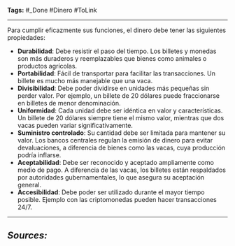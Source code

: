 **Tags:** #_Done 
#Dinero #ToLink 
- - -
Para cumplir eficazmente sus funciones, el dinero debe tener las siguientes propiedades:

- **Durabilidad**: Debe resistir el paso del tiempo. Los billetes y monedas son más duraderos y reemplazables que bienes como animales o productos agrícolas.
- **Portabilidad**: Fácil de transportar para facilitar las transacciones. Un billete es mucho más manejable que una vaca.
- **Divisibilidad**: Debe poder dividirse en unidades más pequeñas sin perder valor. Por ejemplo, un billete de 20 dólares puede fraccionarse en billetes de menor denominación.
- **Uniformidad**: Cada unidad debe ser idéntica en valor y características. Un billete de 20 dólares siempre tiene el mismo valor, mientras que dos vacas pueden variar significativamente.
- **Suministro controlado**: Su cantidad debe ser limitada para mantener su valor. Los bancos centrales regulan la emisión de dinero para evitar devaluaciones, a diferencia de bienes como las vacas, cuya producción podría inflarse.
- **Aceptabilidad**: Debe ser reconocido y aceptado ampliamente como medio de pago. A diferencia de las vacas, los billetes están respaldados por autoridades gubernamentales, lo que asegura su aceptación general.
- **Accesibilidad**: Debe poder ser utilizado durante el mayor tiempo posible. Ejemplo con las criptomonedas pueden hacer transacciones 24/7.
- - - 
## ***Sources:***